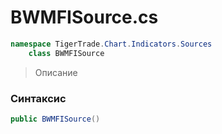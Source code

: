 
# BWMFISource.cs
```csharp
namespace TigerTrade.Chart.Indicators.Sources  
    class BWMFISource
```

> Описание

### Синтаксис
```csharp
public BWMFISource()
```

